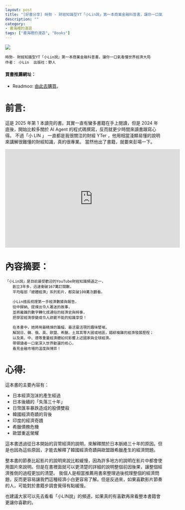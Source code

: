 ```yaml
---
layout: post
title: "[好書分享] 時勢 - 財經知識型YT「小Lin說」第一本商業金融科普書，讓你一口氣看懂世界經濟大局"
description: ""
category: 
- 書海裡的漫遊
tags: ["書海裡的漫遊", "Books"]
---
```


<div><a href="https://moo.im/a/blCMVZ" title="時勢"><img src="https://cdn.readmoo.com/cover/a6/d6c3il6_210x315.jpg?v=0" /></a></div>



```
時勢- 財經知識型YT「小Lin說」第一本商業金融科普書，讓你一口氣看懂世界經濟大局
作者： 小Lin  出版社：野人 
```

#### 買書推薦網址：

- Readmoo: [由此去購買](https://moo.im/a/blCMVZ)。

# 前言:

這是 2025 年第 1 本讀完的書。其實一直有蠻多書籍在手上閱讀，但是 2024 年底後，開始比較多關於 AI Agent 的程式碼撰寫，反而就更少時間來讀書跟寫心得。 不過「小 LIN 」 一直都是我很關注的財經 YTer ，他用相當淺顯易懂的說明來講解很難懂的財經知識，真的很專業。 當然他出了書籍，就要來彭場一下。



<iframe width="560" height="315" src="https://www.youtube.com/embed/eoa3OAmEaQw?si=CgPsCnp3Ty8XVBt7" title="YouTube video player" frameborder="0" allow="accelerometer; autoplay; clipboard-write; encrypted-media; gyroscope; picture-in-picture; web-share" referrerpolicy="strict-origin-when-cross-origin" allowfullscreen></iframe>



# 內容摘要：

```
「小Lin說」是目前最受歡迎的YouTube財經知識頻道之一，
　　創立3年多，迅速衝破167萬訂閱數，
　　平均每部「總體經濟」系列影片，都突破100萬次觀看。

　　小Lin擅長梳理第一手經濟數據與報告，
　　從中歸納、提煉出令人著迷的故事，
　　並將龐雜的數字轉化成通俗的經濟史與時事，
　　把學習經濟學變成令人欲罷不能的知識享受！

　　在本書中，她將用最精煉的篇幅、最活靈活現的趣味譬喻，
　　解說日、韓、俄、英、歐盟、希臘、土耳其等大國或地區，錯綜複雜的經濟發展歷程；
　　以及美、中、德等重量經濟體如何影響上述國家與全球經濟。
　　帶領讀者一口氣深入世界動盪的核心，
　　看見金融市場的溫度與博弈！
```


# 心得:

這本書的主要內容有：

- 日本經濟泡沫的產生經過
- 日本後續的「失落三十年」
- 日幣匯率暴跌造成的股債雙殺
- 韓國經濟奇蹟的背後
- 印度的經濟奇蹟
- 希臘債務危機
- 歐盟重返榮耀

這本書透過從日本開始的貨幣經濟的說明，來解釋關於日本脈絡三十年的原因。但是也因為這些原因，才能去解釋了韓國經濟奇蹟與歐盟跟希臘產生的經濟問題。

整本書的節奏比起影片的說明來說比較緩慢，因為許多地方的說明在影片中都會使用圖片來說明。但是在書裡面就可以更清楚的詳細的說明整個前因後果，讓整個經濟推倒的過程更加的清楚。 我個人是相當推薦用書來整理過後梳理整個的經濟問題，反而更容易讓我們這種經濟小白更容易了解。但是反過來，如果喜歡影片節奏的人，可能對於書籍步調會覺得有點緩慢。

也建議大家可以先去看看「小LIN說」的頻道，如果真的有喜歡再來看整本書籍會更讓你喜歡的。
